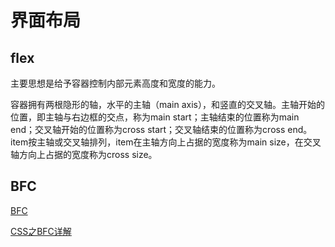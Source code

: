# 界面布局

## flex

主要思想是给予容器控制内部元素高度和宽度的能力。

容器拥有两根隐形的轴，水平的主轴（main axis），和竖直的交叉轴。主轴开始的位置，即主轴与右边框的交点，称为main start；主轴结束的位置称为main end；交叉轴开始的位置称为cross start；交叉轴结束的位置称为cross end。item按主轴或交叉轴排列，item在主轴方向上占据的宽度称为main size，在交叉轴方向上占据的宽度称为cross size。

## BFC

[BFC](https://zhuanlan.zhihu.com/p/25321647)

[CSS之BFC详解](http://www.html-js.com/article/1866)
